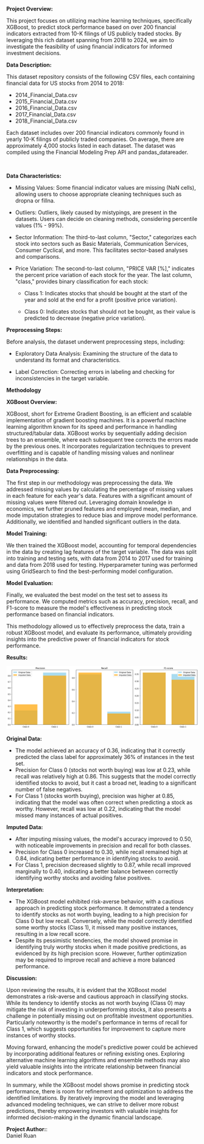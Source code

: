 **Project Overview:**  


This project focuses on utilizing machine learning techniques, specifically XGBoost, to predict stock performance based on over 200 financial indicators extracted from 10-K filings of US publicly traded stocks. 
By leveraging this rich dataset spanning from 2018 to 2024, we aim to investigate the feasibility of using financial indicators for informed investment decisions. 

**Data Description:**  


This dataset repository consists of the following CSV files, each containing financial data for US stocks from 2014 to 2018:  

- 2014_Financial_Data.csv <br/>
- 2015_Financial_Data.csv <br/>
- 2016_Financial_Data.csv <br/>
- 2017_Financial_Data.csv <br/>
- 2018_Financial_Data.csv <br/>

Each dataset includes over 200 financial indicators commonly found in yearly 10-K filings of publicly traded companies. On average, there are approximately 4,000 stocks listed in each dataset. The dataset was compiled using the Financial Modeling Prep API and pandas_datareader.

<br/>

**Data Characteristics:**  

- Missing Values: Some financial indicator values are missing (NaN cells), allowing users to choose appropriate cleaning techniques such as dropna or fillna.  

- Outliers: Outliers, likely caused by mistypings, are present in the datasets. Users can decide on cleaning methods, considering percentile values (1% - 99%).  

- Sector Information: The third-to-last column, "Sector," categorizes each stock into sectors such as Basic Materials, Communication Services, Consumer Cyclical, and more. This facilitates sector-based analyses and comparisons.  

- Price Variation: The second-to-last column, "PRICE VAR [%]," indicates the percent price variation of each stock for the year. The last column, "class," provides binary classification for each stock:  

  - Class 1: Indicates stocks that should be bought at the start of the year and sold at the end for a profit (positive price variation).  

  - Class 0: Indicates stocks that should not be bought, as their value is predicted to decrease (negative price variation).  
  
**Preprocessing Steps:**  

Before analysis, the dataset underwent preprocessing steps, including:  

- Exploratory Data Analysis: Examining the structure of the data to understand its format and characteristics.  

- Label Correction: Correcting errors in labeling and checking for inconsistencies in the target variable.

**Methodology**

**XGBoost Overview:**

XGBoost, short for Extreme Gradient Boosting, is an efficient and scalable implementation of gradient boosting machines. It is a powerful machine learning algorithm known for its speed and performance in handling structured/tabular data. XGBoost works by sequentially adding decision trees to an ensemble, where each subsequent tree corrects the errors made by the previous ones. It incorporates regularization techniques to prevent overfitting and is capable of handling missing values and nonlinear relationships in the data.

**Data Preprocessing:**

The first step in our methodology was preprocessing the data. We addressed missing values by calculating the percentage of missing values in each feature for each year's data. Features with a significant amount of missing values were filtered out. Leveraging domain knowledge in economics, we further pruned features and employed mean, median, and mode imputation strategies to reduce bias and improve model performance. Additionally, we identified and handled significant outliers in the data.

**Model Training:**

We then trained the XGBoost model, accounting for temporal dependencies in the data by creating lag features of the target variable. The data was split into training and testing sets, with data from 2014 to 2017 used for training and data from 2018 used for testing. Hyperparameter tuning was performed using GridSearch to find the best-performing model configuration.

**Model Evaluation:**

Finally, we evaluated the best model on the test set to assess its performance. We computed metrics such as accuracy, precision, recall, and F1-score to measure the model's effectiveness in predicting stock performance based on financial indicators.

This methodology allowed us to effectively preprocess the data, train a robust XGBoost model, and evaluate its performance, ultimately providing insights into the predictive power of financial indicators for stock performance.  


**Results:**  

![Metrics Comparisons](References/class_report.png)

**Original Data:**
- The model achieved an accuracy of 0.36, indicating that it correctly predicted the class label for approximately 36% of instances in the test set. 
- Precision for Class 0 (stocks not worth buying) was low at 0.23, while recall was relatively high at 0.86. This suggests that the model correctly identified stocks to avoid, but it cast a broad net, leading to a significant number of false negatives.
- For Class 1 (stocks worth buying), precision was higher at 0.85, indicating that the model was often correct when predicting a stock as worthy. However, recall was low at 0.22, indicating that the model missed many instances of actual positives.

**Imputed Data:**
- After imputing missing values, the model's accuracy improved to 0.50, with noticeable improvements in precision and recall for both classes.
- Precision for Class 0 increased to 0.30, while recall remained high at 0.84, indicating better performance in identifying stocks to avoid.
- For Class 1, precision decreased slightly to 0.87, while recall improved marginally to 0.40, indicating a better balance between correctly identifying worthy stocks and avoiding false positives.

**Interpretation:**
- The XGBoost model exhibited risk-averse behavior, with a cautious approach in predicting stock performance. It demonstrated a tendency to identify stocks as not worth buying, leading to a high precision for Class 0 but low recall. Conversely, while the model correctly identified some worthy stocks (Class 1), it missed many positive instances, resulting in a low recall score.
- Despite its pessimistic tendencies, the model showed promise in identifying truly worthy stocks when it made positive predictions, as evidenced by its high precision score. However, further optimization may be required to improve recall and achieve a more balanced performance.
  


**Discussion:**

Upon reviewing the results, it is evident that the XGBoost model demonstrates a risk-averse and cautious approach in classifying stocks. While its tendency to identify stocks as not worth buying (Class 0) may mitigate the risk of investing in underperforming stocks, it also presents a challenge in potentially missing out on profitable investment opportunities. Particularly noteworthy is the model's performance in terms of recall for Class 1, which suggests opportunities for improvement to capture more instances of worthy stocks.

Moving forward, enhancing the model's predictive power could be achieved by incorporating additional features or refining existing ones. Exploring alternative machine learning algorithms and ensemble methods may also yield valuable insights into the intricate relationship between financial indicators and stock performance.

In summary, while the XGBoost model shows promise in predicting stock performance, there is room for refinement and optimization to address the identified limitations. By iteratively improving the model and leveraging advanced modeling techniques, we can strive to deliver more robust predictions, thereby empowering investors with valuable insights for informed decision-making in the dynamic financial landscape.

**Project Author:**:  
Daniel Ruan  


